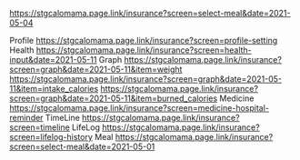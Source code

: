 
https://stgcalomama.page.link/insurance?screen=select-meal&date=2021-05-04

Profile
https://stgcalomama.page.link/insurance?screen=profile-setting
Health
https://stgcalomama.page.link/insurance?screen=health-input&date=2021-05-11
Graph
https://stgcalomama.page.link/insurance?screen=graph&date=2021-05-11&item=weight
https://stgcalomama.page.link/insurance?screen=graph&date=2021-05-11&item=intake_calories
https://stgcalomama.page.link/insurance?screen=graph&date=2021-05-11&item=burned_calories
Medicine
https://stgcalomama.page.link/insurance?screen=medicine-hospital-reminder
TimeLine
https://stgcalomama.page.link/insurance?screen=timeline
LifeLog
https://stgcalomama.page.link/insurance?screen=lifelog-history
Meal
https://stgcalomama.page.link/insurance?screen=select-meal&date=2021-05-01
